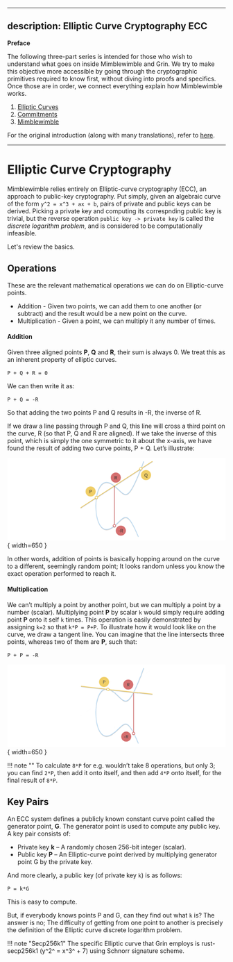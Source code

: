 
---
description: Elliptic Curve Cryptography ECC
---

**Preface**

The following three-part series is intended for those who wish to understand what goes on inside Mimblewimble and Grin. We try to make this objective more accessible by going through the cryptographic primitives required to know first, without diving into proofs and specifics. Once those are in order, we connect everything explain how Mimblewimble works.

1. [Elliptic Curves](../ecc)
1. [Commitments](../commitments)
1. [Mimblewimble](../mimblewimble)

For the original introduction (along with many translations), refer to [here](https://github.com/mimblewimble/grin/blob/master/doc/intro.md).

---

# Elliptic Curve Cryptography

Mimblewimble relies entirely on Elliptic-curve cryptography (ECC), an approach to public-key cryptography. Put simply, given an algebraic curve of the form `y^2 = x^3 + ax + b`, pairs of private and public keys can be derived. Picking a private key and computing its correspnding public key is trivial, but the reverse operation `public key -> private key` is called the *discrete logarithm problem*, and is considered to be computationally infeasible.

Let's review the basics.

## Operations

These are the relevant mathematical operations we can do on Elliptic-curve points.

* Addition - Given two points, we can add them to one another (or subtract) and the result would be a new point on the curve.
* Multiplication - Given a point, we can multiply it any number of times.

#### Addition

Given three aligned points **P**, **Q** and **R**, their sum is always 0. We treat this as an inherent property of elliptic curves.

```text
P + Q + R = 0
```
We can then write it as:

```text
P + Q = -R
```

So that adding the two points P and Q results in -R, the inverse of R.

If we draw a line passing through P and Q, this line will cross a third point on the curve, R (so that P, Q and R are aligned). If we take the inverse of this point, which is simply the one symmetric to it about the x-axis, we have found the result of adding two curve points, P + Q. Let’s illustrate:

![ecc1](../../../assets/images/ecc1.png){ width=650 }

In other words, addition of points is basically hopping around on the curve to a different, seemingly random point; It looks random unless you know the exact operation performed to reach it.

#### Multiplication

We can’t multiply a point by another point, but we can multiply a point by a number (scalar). Multiplying point **P** by scalar `k` would simply require adding point **P** onto it self `k` times. This operation is easily demonstrated by assigning `k=2` so that `k*P = P+P`. To illustrate how it would look like on the curve, we draw a tangent line. You can imagine that the line intersects three points, whereas two of them are **P**, such that:

```text
P + P = -R
```

![ecc2](../../../assets/images/ecc2.png){ width=650 }

!!! note ""
    To calculate `8*P` for e.g. wouldn’t take 8 operations, but only 3; you can find `2*P`, then add it onto itself, and then add `4*P` onto itself, for the final result of `8*P`.

## Key Pairs

An ECC system defines a publicly known constant curve point called the generator point, **G**. The generator point is used to compute any public key. A key pair consists of:

* Private key **k** – A randomly chosen 256-bit integer (scalar).
* Public key **P** – An Elliptic-curve point derived by multiplying generator point G by the private key.

And more clearly, a public key (of private key `k`) is as follows:

```text
P = k*G
```

This is easy to compute.

But, if everybody knows points P and G, can they find out what `k` is? The answer is no; The difficulty of getting from one point to another is precisely the definition of the Elliptic curve discrete logarithm problem.

!!! note "Secp256k1"
    The specific Elliptic curve that Grin employs is rust-secp256k1 (y^2^ = x^3^ + 7) using Schnorr signature scheme.


[^1]: [Elliptic Curve Cryptography: a gentle introduction](https://andrea.corbellini.name/2015/05/17/elliptic-curve-cryptography-a-gentle-introduction/)
[^2]: [A (Relatively Easy To Understand) Primer on Elliptic Curve Cryptography](https://blog.cloudflare.com/a-relatively-easy-to-understand-primer-on-elliptic-curve-cryptography/)
[^3]: [Cryptography: From Mathematical Magic to Secure Communication](https://www.youtube.com/watch?v=4M8_Oo7lpiA)
